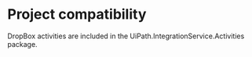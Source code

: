 ﻿# Project compatibility

DropBox activities are included in the
                UiPath.IntegrationService.Activities package.




|  |
| ---

